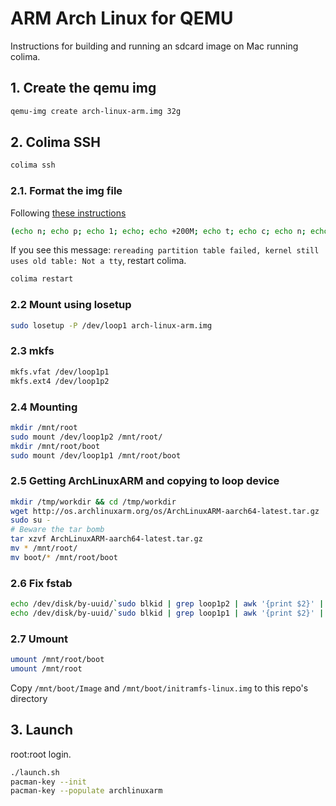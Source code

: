 # ARM Arch Linux for QEMU

Instructions for building and running an sdcard image on Mac running colima.

## 1. Create the qemu img

```sh
qemu-img create arch-linux-arm.img 32g
```

## 2. Colima SSH

```sh
colima ssh
```

### 2.1. Format the img file

Following [these instructions]()
```sh
(echo n; echo p; echo 1; echo; echo +200M; echo t; echo c; echo n; echo p; echo 2; echo; echo; echo w;) | fdisk arch-linux-arm.img
```

If you see this message: `rereading partition table failed, kernel still uses old table: Not a tty`, restart colima.

```sh
colima restart
```

### 2.2 Mount using losetup

```sh
sudo losetup -P /dev/loop1 arch-linux-arm.img 
```

### 2.3 mkfs

```sh
mkfs.vfat /dev/loop1p1
mkfs.ext4 /dev/loop1p2
```

### 2.4 Mounting

```sh
mkdir /mnt/root
sudo mount /dev/loop1p2 /mnt/root/
mkdir /mnt/root/boot
sudo mount /dev/loop1p1 /mnt/root/boot
```

### 2.5 Getting ArchLinuxARM and copying to loop device

```sh
mkdir /tmp/workdir && cd /tmp/workdir
wget http://os.archlinuxarm.org/os/ArchLinuxARM-aarch64-latest.tar.gz
sudo su -
# Beware the tar bomb
tar xzvf ArchLinuxARM-aarch64-latest.tar.gz
mv * /mnt/root/
mv boot/* /mnt/root/boot
```

### 2.6 Fix fstab

```sh
echo /dev/disk/by-uuid/`sudo blkid | grep loop1p2 | awk '{print $2}' | awk -F '"' '{print $2}'` / ext4 defaults 0 0 >> /mnt/root/etc/fstab
echo /dev/disk/by-uuid/`sudo blkid | grep loop1p1 | awk '{print $2}' | awk -F '"' '{print $2}'` /boot vfat defaults 0 0 >> /mnt/root/etc/fstab
```

### 2.7 Umount

```sh
umount /mnt/root/boot
umount /mnt/root
```

Copy `/mnt/boot/Image` and `/mnt/boot/initramfs-linux.img` to this repo's directory

## 3. Launch

root:root login.

```sh
./launch.sh
pacman-key --init
pacman-key --populate archlinuxarm
```
